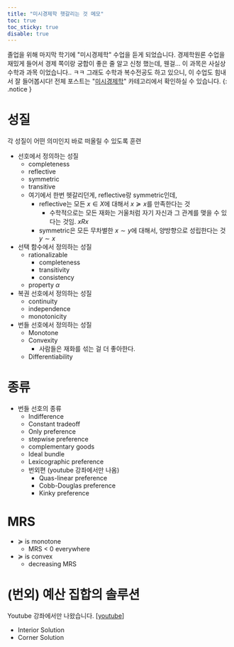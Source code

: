 ```yaml
---
title: "미시경제학 헷갈리는 것 메모"
toc: true
toc_sticky: true
disable: true
---
```


졸업을 위해 마지막 학기에 "미시경제학" 수업을 듣게 되었습니다.
경제학원론 수업을 재밌게 들어서 경제 쪽이랑 궁합이 좋은 줄 알고 신청 했는데, 웬걸... 이 과목은 사실상 수학과 과목 이었습니다.. ㅋㅋ 그래도 수학과 복수전공도 하고 있으니, 이 수업도 힘내서 잘 들어봅시다!
전체 포스트는 "[미시경제학](/categories/micro-economics)" 카테고리에서 확인하실 수 있습니다.
{: .notice }

# 성질

각 성질이 어떤 의미인지 바로 떠올릴 수 있도록 훈련

- 선호에서 정의하는 성질
  - completeness
  - reflective
  - symmetric
  - transitive
  - 여기에서 한번 헷갈리던게, reflective랑 symmetric인데,
    - reflective는 모든 $x \in X$에 대해서 $x \succcurlyeq x$를 만족한다는 것
      - 수학적으로는 모든 재화는 거울처럼 자기 자신과 그 관계를 맺을 수 있다는 것임. $x R x$
    - symmetric은 모든 무차별한 $x \sim y$에 대해서, 양방향으로 성립한다는 것 $y \sim x$
- 선택 함수에서 정의하는 성질
  - rationalizable
    - completeness
    - transitivity
    - consistency
  - property $\alpha$
- 복권 선호에서 정의하는 성질
  - continuity
  - independence
  - monotonicity
- 번들 선호에서 정의하는 성질
  - Monotone
  - Convexity
    - 사람들은 재화를 섞는 걸 더 좋아한다.
  - Differentiability

# 종류

- 번들 선호의 종류
  - Indifference
  - Constant tradeoff
  - Only preference
  - stepwise preference
  - complementary goods
  - Ideal bundle
  - Lexicographic preference
  - 번외편 (youtube 강좌에서만 나옴)
    - Quas-linear preference
    - Cobb-Douglas preference
    - Kinky preference

# MRS

- $\succcurlyeq$ is monotone
  - MRS < 0 everywhere
- $\succcurlyeq$ is convex
  - decreasing MRS

# (번외) 예산 집합의 솔루션

Youtube 강좌에서만 나왔습니다. [[youtube](https://youtu.be/kEgg_pAhyLs?si=8tsx1Oyv3c1ih7WJ&t=1471)]

- Interior Solution
- Corner Solution